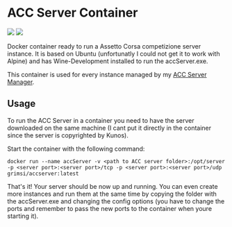 # ACC Server Container

[![](https://images.microbadger.com/badges/image/grimsi/accserver.svg)](https://microbadger.com/images/grimsi/accserver) [![](https://images.microbadger.com/badges/version/grimsi/accserver.svg)](https://microbadger.com/images/grimsi/accserver)

Docker container ready to run a Assetto Corsa competizione server instance.
It is based on Ubuntu (unfortunatly I could not get it to work with Alpine) and has Wine-Development installed to run the accServer.exe.

This container is used for every instance managed by my [ACC Server Manager](https://github.com/grimsi/accservermanager-backend).

## Usage

To run the ACC Server in a container you need to have the server downloaded on the same machine (I cant put it directly in the container since the server is copyrighted by Kunos).

Start the container with the following command:
```
docker run --name accServer -v <path to ACC server folder>:/opt/server -p <server port>:<server port>/tcp -p <server port>:<server port>/udp grimsi/accserver:latest
```
That's it! Your server should be now up and running. You can even create more instances and run them at the same time by copying the folder with the accServer.exe and changing the config options (you have to change the ports and remember to pass the new ports to the container when youre starting it).
